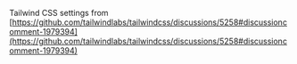 Tailwind CSS settings from
[https://github.com/tailwindlabs/tailwindcss/discussions/5258#discussioncomment-1979394](https://github.com/tailwindlabs/tailwindcss/discussions/5258#discussioncomment-1979394)
